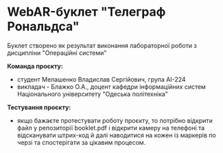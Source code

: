 # WebAR-буклет "Телеграф Рональдса"
Буклет створено як результат виконання лабораторної роботи з дисциплiни
"Операцiйнi системи"

**Команда проєкту:**
- студент Мелашенко Владислав Сергiйович, група AI-224
- викладач - Блажко О.А., доцент кафедри iнформацiйних систем Нацiонального унiверситету "Одеська полiтехнiка"

**Тестування проєкту:**
- якщо бажаєте протестувати роботу проєкту, то потрібно відкрити файл у репозиторії booklet.pdf і відкрити камеру на телефоні та відсканувати штрих-код й далі наводитися на кожен із маркерів по черзі та спостерігати за цікавим процесом.
